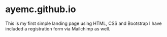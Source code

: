 # ayemc.github.io
This is my first simple landing page using HTML, CSS and Bootstrap
I have included a registration form via Mailchimp as well. 
